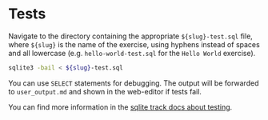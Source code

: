 # Tests

Navigate to the directory containing the appropriate `${slug}-test.sql` file, where `${slug}` is the name of the exercise, using hyphens instead of spaces and all lowercase (e.g. `hello-world-test.sql` for the `Hello World` exercise).

```bash
sqlite3 -bail < ${slug}-test.sql
```

You can use `SELECT` statements for debugging.
The output will be forwarded to `user_output.md` and shown in the web-editor if tests fail.

You can find more information in the [sqlite track docs about testing](https://exercism.org/docs/tracks/sqlite/tests).
